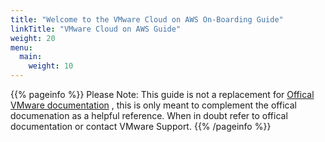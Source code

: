 ```yaml
---
title: "Welcome to the VMware Cloud on AWS On-Boarding Guide"
linkTitle: "VMware Cloud on AWS Guide"
weight: 20
menu:
  main:
    weight: 10
---
```


{{% pageinfo %}}
Please Note: This guide is not a replacement for <a href="https://docs.vmware.com/en/VMware-Cloud-on-AWS/index.html" target="_blank">Offical VMware documentation</a> , this is only meant to complement the offical documenation as a helpful reference. When in doubt refer to offical documentation or contact VMware Support.
{{% /pageinfo %}}
